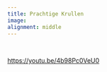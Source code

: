 ```yaml
---
title: Prachtige Krullen
image:
alignment: middle
---
```


&nbsp;

https://youtu.be/4b98Pc0VeU0&nbsp;